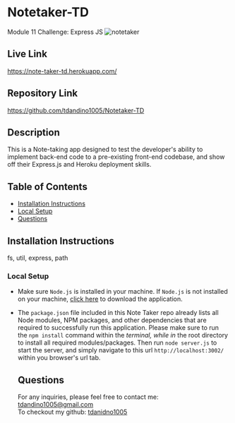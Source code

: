 # Notetaker-TD

Module 11 Challenge: Express JS
![notetaker](https://user-images.githubusercontent.com/114967217/222928108-03196dc6-5825-42f8-b2b0-96247b853196.png)

## Live Link
https://note-taker-td.herokuapp.com/

## Repository Link
https://github.com/tdandino1005/Notetaker-TD

## Description
 This is a Note-taking app designed to test the developer's ability to implement back-end code to a pre-existing front-end codebase, and show off their Express.js and Heroku deployment skills.

  ## Table of Contents
  * [Installation Instructions](#installation-instructions)
  * [Local Setup](#local-setup)
  * [Questions](#questions)

  ## Installation Instructions

  fs, util, express, path

  ### Local Setup

- Make sure `Node.js` is installed in your machine. If `Node.js` is not installed on your machine, [click here](https://nodejs.org/en/) to download the application.
- The `package.json` file included in this Note Taker repo already lists all Node modules, NPM packages, and other dependencies that are required to successfully run this application. Please make sure to run the `npm install` command within the _terminal, while in_ the root directory to install all required modules/packages. Then run `node server.js` to start the server, and simply navigate to this url `http://localhost:3002/` within you browser's url tab.

  ## Questions
  
  For any inquiries, please feel free to contact me: tdandino1005@gmail.com <br>
  To checkout my github: [tdanidno1005](https://github.com/tdandino1005)



